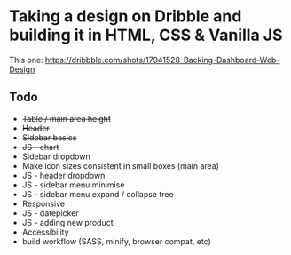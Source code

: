 # Taking a design on Dribble and building it in HTML, CSS & Vanilla JS

This one: https://dribbble.com/shots/17941528-Backing-Dashboard-Web-Design

## Todo

- ~~Table / main area height~~
- ~~Header~~
- ~~Sidebar basics~~
- ~~JS - chart~~
- Sidebar dropdown
- Make icon sizes consistent in small boxes (main area)
- JS - header dropdown
- JS - sidebar menu minimise
- JS - sidebar menu expand / collapse tree
- Responsive
- JS - datepicker
- JS - adding new product
- Accessibility
- build workflow (SASS, minify, browser compat, etc)
